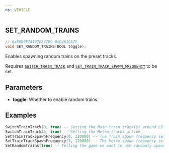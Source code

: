 ```yaml
---
ns: VEHICLE
---
```

## SET_RANDOM_TRAINS

```c
// 0x80D9F74197EA47D9 0xD461CA7F
void SET_RANDOM_TRAINS(BOOL toggle);
```

Enables spawning random trains on the preset tracks. 

Requires [`SWITCH_TRAIN_TRACK`](#_0xFD813BB7DB977F20) and [`SET_TRAIN_TRACK_SPAWN_FREQUENCY`](#_0x21973BBF8D17EDFA) to be set.

## Parameters
* **toggle**: Whether to enable random trains.

## Examples
```lua
SwitchTrainTrack(0, true) -- Setting the Main train track(s) around LS and towards Sandy Shores active
SwitchTrainTrack(3, true) -- Setting the Metro tracks active
SetTrainTrackSpawnFrequency(0, 120000) -- The Train spawn frequency set for the game engine
SetTrainTrackSpawnFrequency(3, 120000) -- The Metro spawn frequency set for the game engine
SetRandomTrains(true) -- Telling the game we want to use randomly spawned trains
```
